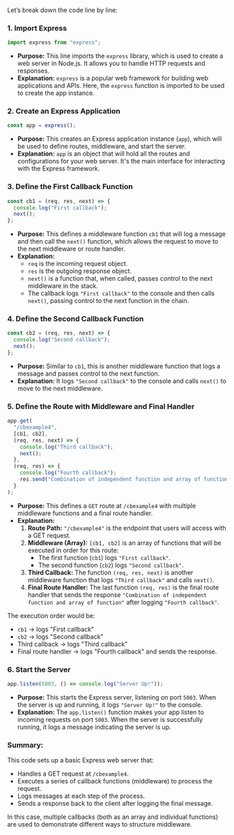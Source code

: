 Let’s break down the code line by line:

### 1. Import Express

```javascript
import express from "express";
```

- **Purpose:** This line imports the `express` library, which is used to create a web server in Node.js. It allows you to handle HTTP requests and responses.
- **Explanation:** `express` is a popular web framework for building web applications and APIs. Here, the `express` function is imported to be used to create the app instance.

### 2. Create an Express Application

```javascript
const app = express();
```

- **Purpose:** This creates an Express application instance (`app`), which will be used to define routes, middleware, and start the server.
- **Explanation:** `app` is an object that will hold all the routes and configurations for your web server. It's the main interface for interacting with the Express framework.

### 3. Define the First Callback Function

```javascript
const cb1 = (req, res, next) => {
  console.log("First callback");
  next();
};
```

- **Purpose:** This defines a middleware function `cb1` that will log a message and then call the `next()` function, which allows the request to move to the next middleware or route handler.
- **Explanation:**
  - `req` is the incoming request object.
  - `res` is the outgoing response object.
  - `next()` is a function that, when called, passes control to the next middleware in the stack.
  - The callback logs `"First callback"` to the console and then calls `next()`, passing control to the next function in the chain.

### 4. Define the Second Callback Function

```javascript
const cb2 = (req, res, next) => {
  console.log("Second callback");
  next();
};
```

- **Purpose:** Similar to `cb1`, this is another middleware function that logs a message and passes control to the next function.
- **Explanation:** It logs `"Second callback"` to the console and calls `next()` to move to the next middleware.

### 5. Define the Route with Middleware and Final Handler

```javascript
app.get(
  "/cbexample4",
  [cb1, cb2],
  (req, res, next) => {
    console.log("Third callback");
    next();
  },
  (req, res) => {
    console.log("Fourth callback");
    res.send("Combination of independent function and array of function");
  }
);
```

- **Purpose:** This defines a `GET` route at `/cbexample4` with multiple middleware functions and a final route handler.
- **Explanation:**
  1. **Route Path:** `"/cbexample4"` is the endpoint that users will access with a GET request.
  2. **Middleware (Array):** `[cb1, cb2]` is an array of functions that will be executed in order for this route:
     - The first function (`cb1`) logs `"First callback"`.
     - The second function (`cb2`) logs `"Second callback"`.
  3. **Third Callback:** The function `(req, res, next)` is another middleware function that logs `"Third callback"` and calls `next()`.
  4. **Final Route Handler:** The last function `(req, res)` is the final route handler that sends the response `"Combination of independent function and array of function"` after logging `"Fourth callback"`.

The execution order would be:

- `cb1` -> logs "First callback"
- `cb2` -> logs "Second callback"
- Third callback -> logs "Third callback"
- Final route handler -> logs "Fourth callback" and sends the response.

### 6. Start the Server

```javascript
app.listen(5003, () => console.log("Server Up!"));
```

- **Purpose:** This starts the Express server, listening on port `5003`. When the server is up and running, it logs `"Server Up!"` to the console.
- **Explanation:** The `app.listen()` function makes your app listen to incoming requests on port `5003`. When the server is successfully running, it logs a message indicating the server is up.

### Summary:

This code sets up a basic Express web server that:

- Handles a GET request at `/cbexample4`.
- Executes a series of callback functions (middleware) to process the request.
- Logs messages at each step of the process.
- Sends a response back to the client after logging the final message.

In this case, multiple callbacks (both as an array and individual functions) are used to demonstrate different ways to structure middleware.
